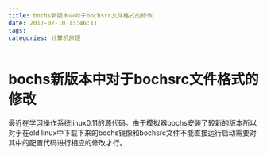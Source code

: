 ```yaml
---
title: bochs新版本中对于bochsrc文件格式的修改
date: 2017-07-10 13:46:11
tags:
categories: 计算机原理
---
```

# bochs新版本中对于bochsrc文件格式的修改
最近在学习操作系统linux0.11的源代码。由于模拟器bochs安装了较新的版本所以对于在old linux中下载下来的bochs镜像和bochsrc文件不能直接运行启动需要对其中的配置代码进行相应的修改才行。
